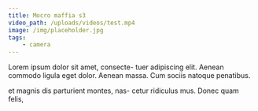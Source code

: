 ```yaml
---
title: Mocro maffia s3
video_path: /uploads/videos/test.mp4
image: /img/placeholder.jpg
tags: 
    - camera
---
```

Lorem ipsum dolor sit amet, consecte- tuer adipiscing elit. Aenean commodo
ligula eget dolor. Aenean massa. Cum sociis natoque penatibus.

et magnis dis parturient montes, nas- cetur ridiculus mus. Donec quam
felis,